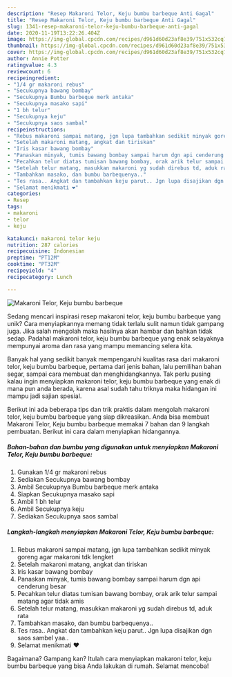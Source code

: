 ```yaml
---
description: "Resep Makaroni Telor, Keju bumbu barbeque Anti Gagal"
title: "Resep Makaroni Telor, Keju bumbu barbeque Anti Gagal"
slug: 1341-resep-makaroni-telor-keju-bumbu-barbeque-anti-gagal
date: 2020-11-19T13:22:26.404Z
image: https://img-global.cpcdn.com/recipes/d961d60d23af8e39/751x532cq70/makaroni-telor-keju-bumbu-barbeque-foto-resep-utama.jpg
thumbnail: https://img-global.cpcdn.com/recipes/d961d60d23af8e39/751x532cq70/makaroni-telor-keju-bumbu-barbeque-foto-resep-utama.jpg
cover: https://img-global.cpcdn.com/recipes/d961d60d23af8e39/751x532cq70/makaroni-telor-keju-bumbu-barbeque-foto-resep-utama.jpg
author: Annie Potter
ratingvalue: 4.3
reviewcount: 6
recipeingredient:
- "1/4 gr makaroni rebus"
- "Secukupnya bawang bombay"
- "Secukupnya Bumbu barbeque merk antaka"
- "Secukupnya masako sapi"
- "1 bh telur"
- "Secukupnya keju"
- "Secukupnya saos sambal"
recipeinstructions:
- "Rebus makaroni sampai matang, jgn lupa tambahkan sedikit minyak goreng agar makaroni tdk lengket"
- "Setelah makaroni matang, angkat dan tiriskan"
- "Iris kasar bawang bombay"
- "Panaskan minyak, tumis bawang bombay sampai harum dgn api cenderung besar"
- "Pecahkan telur diatas tumisan bawang bombay, orak arik telur sampai matang agar tidak amis"
- "Setelah telur matang, masukkan makaroni yg sudah direbus td, aduk rata"
- "Tambahkan masako, dan bumbu barbequenya.."
- "Tes rasa.. Angkat dan tambahkan keju parut.. Jgn lupa disajikan dgn saos sambel yaa.."
- "Selamat menikmati ❤️"
categories:
- Resep
tags:
- makaroni
- telor
- keju

katakunci: makaroni telor keju 
nutrition: 287 calories
recipecuisine: Indonesian
preptime: "PT12M"
cooktime: "PT32M"
recipeyield: "4"
recipecategory: Lunch

---
```



![Makaroni Telor, Keju bumbu barbeque](https://img-global.cpcdn.com/recipes/d961d60d23af8e39/751x532cq70/makaroni-telor-keju-bumbu-barbeque-foto-resep-utama.jpg)

Sedang mencari inspirasi resep makaroni telor, keju bumbu barbeque yang unik? Cara menyiapkannya memang tidak terlalu sulit namun tidak gampang juga. Jika salah mengolah maka hasilnya akan hambar dan bahkan tidak sedap. Padahal makaroni telor, keju bumbu barbeque yang enak selayaknya mempunyai aroma dan rasa yang mampu memancing selera kita.

Banyak hal yang sedikit banyak mempengaruhi kualitas rasa dari makaroni telor, keju bumbu barbeque, pertama dari jenis bahan, lalu pemilihan bahan segar, sampai cara membuat dan menghidangkannya. Tak perlu pusing kalau ingin menyiapkan makaroni telor, keju bumbu barbeque yang enak di mana pun anda berada, karena asal sudah tahu triknya maka hidangan ini mampu jadi sajian spesial.




Berikut ini ada beberapa tips dan trik praktis dalam mengolah makaroni telor, keju bumbu barbeque yang siap dikreasikan. Anda bisa membuat Makaroni Telor, Keju bumbu barbeque memakai 7 bahan dan 9 langkah pembuatan. Berikut ini cara dalam menyiapkan hidangannya.

<!--inarticleads1-->

##### Bahan-bahan dan bumbu yang digunakan untuk menyiapkan Makaroni Telor, Keju bumbu barbeque:

1. Gunakan 1/4 gr makaroni rebus
1. Sediakan Secukupnya bawang bombay
1. Ambil Secukupnya Bumbu barbeque merk antaka
1. Siapkan Secukupnya masako sapi
1. Ambil 1 bh telur
1. Ambil Secukupnya keju
1. Sediakan Secukupnya saos sambal




<!--inarticleads2-->

##### Langkah-langkah menyiapkan Makaroni Telor, Keju bumbu barbeque:

1. Rebus makaroni sampai matang, jgn lupa tambahkan sedikit minyak goreng agar makaroni tdk lengket
1. Setelah makaroni matang, angkat dan tiriskan
1. Iris kasar bawang bombay
1. Panaskan minyak, tumis bawang bombay sampai harum dgn api cenderung besar
1. Pecahkan telur diatas tumisan bawang bombay, orak arik telur sampai matang agar tidak amis
1. Setelah telur matang, masukkan makaroni yg sudah direbus td, aduk rata
1. Tambahkan masako, dan bumbu barbequenya..
1. Tes rasa.. Angkat dan tambahkan keju parut.. Jgn lupa disajikan dgn saos sambel yaa..
1. Selamat menikmati ❤️




Bagaimana? Gampang kan? Itulah cara menyiapkan makaroni telor, keju bumbu barbeque yang bisa Anda lakukan di rumah. Selamat mencoba!
